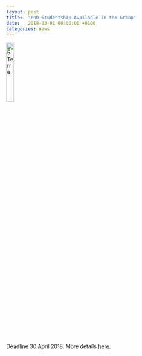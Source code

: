 ```yaml
---
layout: post
title:  "PhD Studentship Available in the Group"
date:   2018-03-01 00:00:00 +0100
categories: news
---
```


<img src="https://wiki.cam.ac.uk/wiki/ajmorris/img_auth.php/d/d1/Mayo_jacs.gif" alt="5 Terre" style="height:20%">



Deadline 30 April 2018. More details [here](https://wiki.cam.ac.uk/ajmorris/PhD_Position_Autumn_2017).
